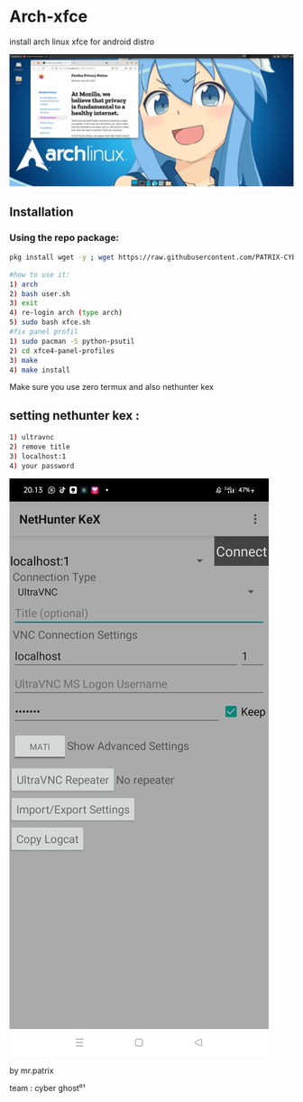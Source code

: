 # Arch-xfce
install arch linux xfce for android distro

![Deskripsi Gambar](IMG_20240627_202715.png)

## Installation

### Using the repo package:
```sh
pkg install wget -y ; wget https://raw.githubusercontent.com/PATRIX-CYBERGHOST01/Arch-xfce/main/arch.sh ; chmod +x arch.sh ; ./arch.sh
```
```sh
#how to use it:
1) arch
2) bash user.sh
3) exit
4) re-login arch (type arch)
5) sudo bash xfce.sh
#fix panel profil
1) sudo pacman -S python-psutil
2) cd xfce4-panel-profiles
3) make
4) make install

```
Make sure you use zero termux and also nethunter kex

## setting nethunter kex :
```sh
1) ultravnc
2) remove title 
3) localhost:1 
4) your password 
```
![Screenshot Aplikasi](Screenshot_2024-06-27-20-13-49-03_30a42d6a209f6598350fa5f61642e1a9.jpg)


by mr.patrix

team : cyber ghost⁰¹
